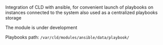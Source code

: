 Integration of CLD with ansible, for convenient launch of playbooks on instances connected to the system also used as a centralized playbooks storage

The module is under development

Playbooks path: `/var/cld/modules/ansible/data/playbook/`
